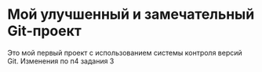 # Мой улучшенный и замечательный Git-проект

Это мой первый проект с использованием системы контроля версий Git.
Изменения по п4 задания 3
